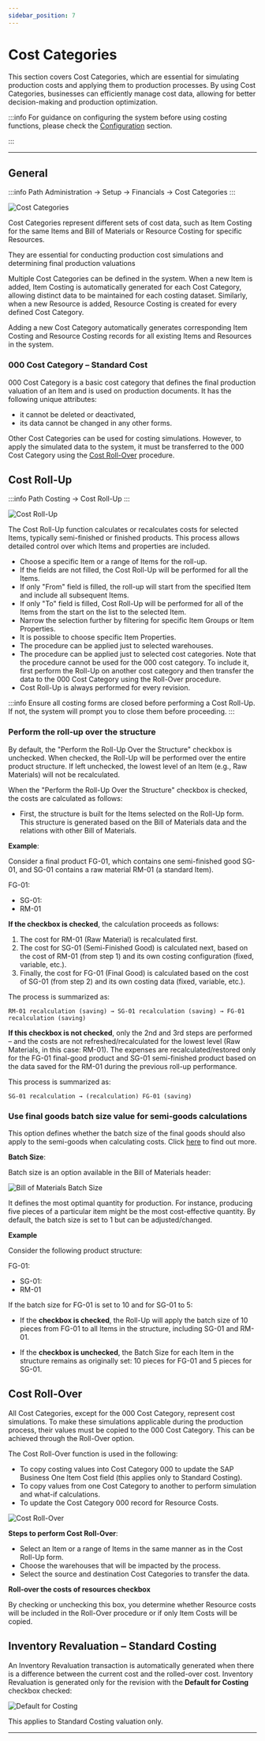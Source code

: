 ```yaml
---
sidebar_position: 7
---
```


# Cost Categories

This section covers Cost Categories, which are essential for simulating production costs and applying them to production processes. By using Cost Categories, businesses can efficiently manage cost data, allowing for better decision-making and production optimization.

:::info
    For guidance on configuring the system before using costing functions, please check the [Configuration](../costing-material-and-resources/configuration/overview.md) section.

:::

---

## General

:::info Path
    Administration → Setup → Financials → Cost Categories
:::

![Cost Categories](./media/cost-categories/cost-categories.webp)

Cost Categories represent different sets of cost data, such as Item Costing for the same Items and Bill of Materials or Resource Costing for specific Resources.

They are essential for conducting production cost simulations and determining final production valuations

Multiple Cost Categories can be defined in the system. When a new Item is added, Item Costing is automatically generated for each Cost Category, allowing distinct data to be maintained for each costing dataset. Similarly, when a new Resource is added, Resource Costing is created for every defined Cost Category.

Adding a new Cost Category automatically generates corresponding Item Costing and Resource Costing records for all existing Items and Resources in the system.

### 000 Cost Category – Standard Cost

000 Cost Category is a basic cost category that defines the final production valuation of an Item and is used on production documents. It has the following unique attributes:

- it cannot be deleted or deactivated,
- its data cannot be changed in any other forms.

Other Cost Categories can be used for costing simulations. However, to apply the simulated data to the system, it must be transferred to the 000 Cost Category using the [Cost Roll-Over](#cost-roll-over) procedure.

## Cost Roll-Up

:::info Path
    Costing → Cost Roll-Up
:::

![Cost Roll-Up](./media/cost-categories/cost-roll-up.webp)

The Cost Roll-Up function calculates or recalculates costs for selected Items, typically semi-finished or finished products. This process allows detailed control over which Items and properties are included.

- Choose a specific Item or a range of Items for the roll-up.
- If the fields are not filled, the Cost Roll-Up will be performed for all the Items.
- If only "From" field is filled, the roll-up will start from the specified Item and include all subsequent Items.
- If only "To" field is filled, Cost Roll-Up will be performed for all of the Items from the start on the list to the selected Item.
- Narrow the selection further by filtering for specific Item Groups or Item Properties.
- It is possible to choose specific Item Properties.
- The procedure can be applied just to selected warehouses.
- The procedure can be applied just to selected cost categories. Note that the procedure cannot be used for the 000 cost category. To include it, first perform the Roll-Up on another cost category and then transfer the data to the 000 Cost Category using the Roll-Over procedure.
- Cost Roll-Up is always performed for every revision.

:::info
    Ensure all costing forms are closed before performing a Cost Roll-Up. If not, the system will prompt you to close them before proceeding.
:::

### Perform the roll-up over the structure

By default, the "Perform the Roll-Up Over the Structure" checkbox is unchecked. When checked, the Roll-Up will be performed over the entire product structure. If left unchecked, the lowest level of an Item (e.g., Raw Materials) will not be recalculated.

When the "Perform the Roll-Up Over the Structure" checkbox is checked, the costs are calculated as follows:

- First, the structure is built for the Items selected on the Roll-Up form. This structure is generated based on the Bill of Materials data and the relations with other Bill of Materials.

**Example**:

Consider a final product FG-01, which contains one semi-finished good SG-01, and SG-01 contains a raw material RM-01 (a standard Item).

FG-01:

- SG-01:
- RM-01

**If the checkbox is checked**, the calculation proceeds as follows:

1. The cost for RM-01 (Raw Material) is recalculated first.
2. The cost for SG-01 (Semi-Finished Good) is calculated next, based on the cost of RM-01 (from step 1) and its own costing configuration (fixed, variable, etc.).
3. Finally, the cost for FG-01 (Final Good) is calculated based on the cost of SG-01 (from step 2) and its own costing data (fixed, variable, etc.).

The process is summarized as:

`RM-01 recalculation (saving) → SG-01 recalculation (saving) → FG-01 recalculation (saving)`

**If this checkbox is not checked**, only the 2nd and 3rd steps are performed – and the costs are not refreshed/recalculated for the lowest level (Raw Materials, in this case: RM-01). The expenses are recalculated/restored only for the FG-01 final-good product and SG-01 semi-finished product based on the data saved for the RM-01 during the previous roll-up performance.

This process is summarized as:

`SG-01 recalculation → (recalculation) FG-01 (saving)`

### Use final goods batch size value for semi-goods calculations

This option defines whether the batch size of the final goods should also apply to the semi-goods when calculating costs. Click [here](../costing-material-and-resources/item-costing/batch-size-costing.md) to find out more.

**Batch Size**:

Batch size is an option available in the Bill of Materials header:

![Bill of Materials Batch Size](./media/cost-categories/bill-of-materials-batch-size.png)

It defines the most optimal quantity for production. For instance, producing five pieces of a particular item might be the most cost-effective quantity. By default, the batch size is set to 1 but can be adjusted/changed.

**Example**

Consider the following product structure:

FG-01:

- SG-01:
- RM-01

If the batch size for FG-01 is set to 10 and for SG-01 to 5:

- If the **checkbox is checked**, the Roll-Up will apply the batch size of 10 pieces from FG-01 to all Items in the structure, including SG-01 and RM-01.

- If the **checkbox is unchecked**, the Batch Size for each Item in the structure remains as originally set: 10 pieces for FG-01 and 5 pieces for SG-01.

## Cost Roll-Over

All Cost Categories, except for the 000 Cost Category, represent cost simulations. To make these simulations applicable during the production process, their values must be copied to the 000 Cost Category. This can be achieved through the Roll-Over option.

The Cost Roll-Over function is used in the following:

- To copy costing values into Cost Category 000 to update the SAP Business One Item Cost field (this applies only to Standard Costing).
- To copy values from one Cost Category to another to perform simulation and what-if calculations.
- To update the Cost Category 000 record for Resource Costs.

![Cost Roll-Over](./media/cost-categories/cost-roll-over.webp)

**Steps to perform Cost Roll-Over**:

- Select an Item or a range of Items in the same manner as in the Cost Roll-Up form.
- Choose the warehouses that will be impacted by the process.
- Select the source and destination Cost Categories to transfer the data.

**Roll-over the costs of resources checkbox**

By checking or unchecking this box, you determine whether Resource costs will be included in the Roll-Over procedure or if only Item Costs will be copied.

## Inventory Revaluation – Standard Costing

An Inventory Revaluation transaction is automatically generated when there is a difference between the current cost and the rolled-over cost. Inventory Revaluation is generated only for the revision with the **Default for Costing** checkbox checked:

![Default for Costing](./media/cost-categories/default-for-costing.webp)

This applies to Standard Costing valuation only.

---
